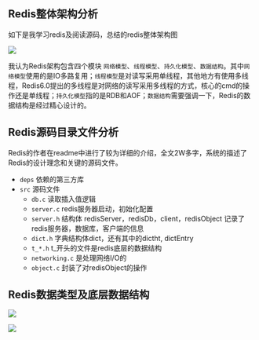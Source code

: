 ## Redis整体架构分析

如下是我学习redis及阅读源码，总结的redis整体架构图

![](http://r3rutcmq2.hd-bkt.clouddn.com//github01-redis-architecture.PNG)

我认为Redis架构包含四个模块 `网络模型`、`线程模型`、`持久化模型`、`数据结构`。其中`网络模型`使用的是IO多路复用；`线程模型`是对读写采用单线程，其他地方有使用多线程，Redis6.0提出的多线程是对网络的读写采用多线程的方式，核心的cmd的操作还是单线程；`持久化模型`指的是RDB和AOF；`数据结构`需要强调一下，Redis的数据结构是经过精心设计的。

## Redis源码目录文件分析

Redis的作者在readme中进行了较为详细的介绍，全文2W多字，系统的描述了Redis的设计理念和关键的源码文件。
* `deps` 依赖的第三方库
* `src` 源码文件
    * `db.c` 读取插入值逻辑
    * `server.c` redis服务器启动，初始化配置
    * `server.h` 结构体 redisServer，redisDb，client，redisObject 记录了redis服务器，数据库，客户端的信息
    * `dict.h` 字典结构体dict，还有其中的dictht, dictEntry
    * `t_*.h` t_开头的文件是redis底层的数据结构
    * `networking.c` 是处理网络I/O的
    * `object.c` 封装了对redisObject的操作

## Redis数据类型及底层数据结构

![](http://r3rutcmq2.hd-bkt.clouddn.com//github02-redis-data-type.PNG)

![](http://r3rutcmq2.hd-bkt.clouddn.com/01-redis-data-structure.PNG)